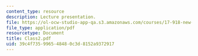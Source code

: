 ```yaml
---
content_type: resource
description: Lecture presentation.
file: https://ol-ocw-studio-app-qa.s3.amazonaws.com/courses/17-918-new-global-agenda-exploring-21st-century-challenges-through-innovations-in-information-technologies-january-iap-2006/39c4f735996548480c3d8152a9372917_Class2.pdf
file_type: application/pdf
resourcetype: Document
title: Class2.pdf
uid: 39c4f735-9965-4848-0c3d-8152a9372917
---
```

